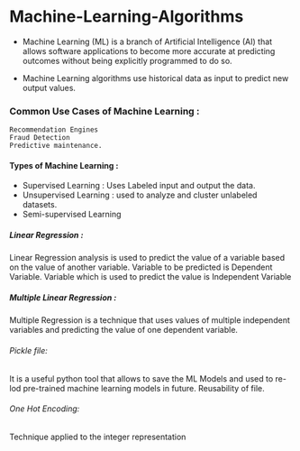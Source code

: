 # Machine-Learning-Algorithms


* Machine Learning (ML) is a branch of Artificial Intelligence (AI) that allows software applications 
to become more accurate at predicting outcomes without being explicitly programmed to do so. 

* Machine Learning algorithms use historical data as input to predict new output values.


### Common Use Cases of Machine Learning :
```
Recommendation Engines
Fraud Detection
Predictive maintenance.
```

#### Types of Machine Learning :
* Supervised Learning : Uses Labeled input and output the data.
* Unsupervised Learning : used to analyze and cluster unlabeled datasets.
* Semi-supervised Learning


##### Linear Regression :
Linear Regression analysis is used to predict the value of a variable based on the value of another variable.
Variable to be predicted is Dependent Variable.
Variable which is used to predict the value is Independent Variable


##### Multiple Linear Regression :
Multiple Regression is a technique that uses values of multiple independent variables and predicting the value of one dependent variable.


###### Pickle file:
It is a useful python tool that allows to save the ML Models and used to re-lod pre-trained machine learning models in future.
Reusability of file.

###### One Hot Encoding:
Technique applied to the integer representation 
